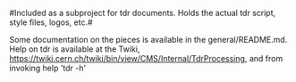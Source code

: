 #Included as a subproject for tdr documents. Holds the actual tdr script, style files, logos, etc.#

Some documentation on the pieces is available in the general/README.md. Help on tdr is available at the Twiki, https://twiki.cern.ch/twiki/bin/view/CMS/Internal/TdrProcessing, and from invoking help 'tdr -h'

